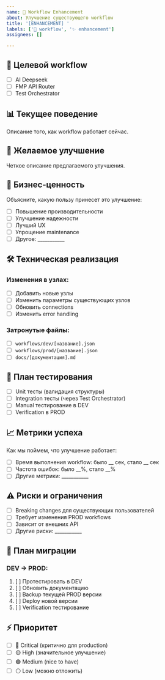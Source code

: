 ```yaml
---
name: 🔧 Workflow Enhancement
about: Улучшение существующего workflow
title: '[ENHANCEMENT] '
labels: ['🔧 workflow', '✨ enhancement']
assignees: []

---
```


## 🔧 Целевой workflow
- [ ] AI Deepseek
- [ ] FMP API Router
- [ ] Test Orchestrator

## 📊 Текущее поведение
Описание того, как workflow работает сейчас.

## 🎯 Желаемое улучшение
Четкое описание предлагаемого улучшения.

## 💼 Бизнес-ценность
Объясните, какую пользу принесет это улучшение:
- [ ] Повышение производительности
- [ ] Улучшение надежности
- [ ] Лучший UX
- [ ] Упрощение maintenance
- [ ] Другое: ___________

## 🛠️ Техническая реализация
### Изменения в узлах:
- [ ] Добавить новые узлы
- [ ] Изменить параметры существующих узлов  
- [ ] Обновить connections
- [ ] Изменить error handling

### Затронутые файлы:
- [ ] `workflows/dev/[название].json`
- [ ] `workflows/prod/[название].json`
- [ ] `docs/[документация].md`

## 🧪 План тестирования
- [ ] Unit тесты (валидация структуры)
- [ ] Integration тесты (через Test Orchestrator)
- [ ] Manual тестирование в DEV
- [ ] Verification в PROD

## 📈 Метрики успеха
Как мы поймем, что улучшение работает:
- [ ] Время выполнения workflow: было __ сек, стало __ сек
- [ ] Частота ошибок: было __%,  стало __%
- [ ] Другие метрики: ___________

## ⚠️ Риски и ограничения
- [ ] Breaking changes для существующих пользователей
- [ ] Требует изменения PROD workflows
- [ ] Зависит от внешних API
- [ ] Другие риски: ___________

## 🔄 План миграции
### DEV → PROD:
1. [ ] Протестировать в DEV
2. [ ] Обновить документацию
3. [ ] Backup текущей PROD версии  
4. [ ] Deploy новой версии
5. [ ] Verification тестирование

## ⚡ Приоритет
- [ ] 🔴 Critical (критично для production)
- [ ] 🟡 High (значительное улучшение)
- [ ] 🟢 Medium (nice to have)  
- [ ] ⚪ Low (можно отложить)